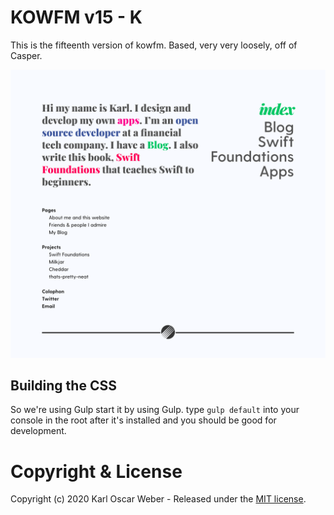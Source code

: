 # KOWFM v15 - K

This is the fifteenth version of kowfm. Based, very very loosely, off of Casper.

![screenshot-desktop](/assets/screenshot-desktop.png)

## Building the CSS

So we're using Gulp start it by using Gulp. type `gulp default` into your console in the root after it's installed and you should be good for development.

# Copyright & License

Copyright (c) 2020 Karl Oscar Weber - Released under the [MIT license](LICENSE).
